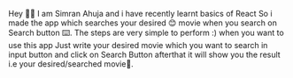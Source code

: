 Hey 🙋‍♀️ I am Simran Ahuja and i have recently learnt basics of React 
So i made the app which searches your desired 😊 movie when you search on Search button ⌨️.
The steps are very simple to perform :) when you want to use this app 
Just write your desired movie which you want to search in input button and
click on Search Button afterthat it will show you the result 
i.e your desired/searched movie🚀.
